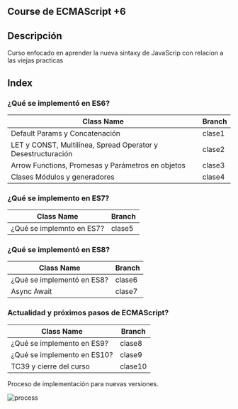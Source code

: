 ## Course de ECMAScript +6

## Descripción
Curso enfocado en aprender la nueva sintaxy de JavaScrip con relacion a las viejas practicas

## Index

### ¿Qué se implementó en ES6?

| Class Name | Branch |  
| --- | --- |
| Default Params y Concatenación | clase1 |
| LET y CONST, Multilínea, Spread Operator y Desestructuración | clase2 |
| Arrow Functions, Promesas y Parámetros en objetos | clase3 |
| Clases Módulos y generadores| clase4 |

### ¿Qué se implemento en ES7?

| Class Name | Branch |  
| --- | --- |
| ¿Qué se implemnto en ES7? | clase5 |


### ¿Qué se implementó en ES8?

| Class Name | Branch |  
| --- | --- |
| ¿Qué se implementó en ES8? | clase6 |
| Async Await | clase7 |

### Actualidad y próximos pasos de ECMAScript?

| Class Name | Branch |  
| --- | --- |
| ¿Qué se implemento en ES9? | clase8 |
| ¿Qué se implemento en ES10? | clase9 |
| TC39 y cierre del curso | clase10 |

Proceso de implementación para nuevas versiones. 

![process](http://emmaisworking.com/share/proceso-ecmas.png)
